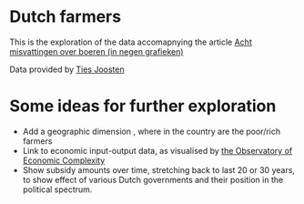 # Dutch farmers
This is the exploration of the data accomapnying the article [Acht misvattingen over boeren (in negen grafieken)](https://www.ftm.nl/artikelen/boer-en-veehouder-ontzien)

Data provided by [Ties Joosten](https://www.ftm.nl/auteur/ties-joosten)

# Some ideas for further exploration
* Add a geographic dimension , where in the country are the poor/rich farmers
* Link to economic input-output data, as visualised by [the Observatory of Economic Complexity](https://oec.world/en/) 
* Show subsidy amounts over time, stretching back to last 20 or 30 years, to show effect of various Dutch governments and their position in the political spectrum.

